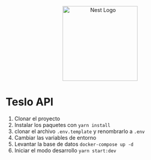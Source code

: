 <p align="center">
  <a href="http://nestjs.com/" target="blank"><img src="https://nestjs.com/img/logo-small.svg" width="200" alt="Nest Logo" /></a>
</p>

# Teslo API

1. Clonar el proyecto
2. Instalar los paquetes con `yarn install`
3. clonar el archivo `.env.template` y renombrarlo a `.env`
4. Cambiar las variables de entorno
5. Levantar la base de datos `docker-compose up -d`
6. Iniciar el modo desarrollo `yarn start:dev`
